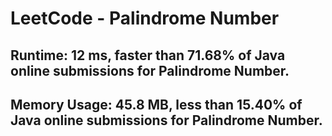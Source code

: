 # LeetCode - Palindrome Number

## Runtime: 12 ms, faster than 71.68% of Java online submissions for Palindrome Number.
## Memory Usage: 45.8 MB, less than 15.40% of Java online submissions for Palindrome Number.
